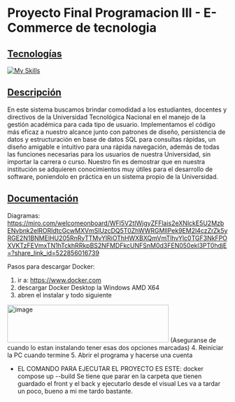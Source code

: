 # Proyecto Final Programacion III - E-Commerce de tecnologia
## <ins>Tecnologías</ins>  
[![My Skills](https://skillicons.dev/icons?i=html,css,angular,ts,java,spring,mysql)](https://skillicons.dev)  
## <ins>Descripción</ins>  
En este sistema buscamos brindar comodidad a los estudiantes, docentes y directivos de la Universidad Tecnológica Nacional en el manejo de la gestión académica para cada tipo de usuario. Implementamos el código más eficaz a nuestro alcance junto con patrones de diseño, persistencia de datos y estructuración en base de datos SQL para consultas rápidas, un diseño amigable e intuitivo para una rápida navegación, además de todas las funciones necesarias para los usuarios de nuestra Universidad, sin importar la carrera o curso.
Nuestro fin es demostrar que en nuestra institución se adquieren conocimientos muy útiles para el desarrollo de software, poniendolo en práctica en un sistema propio de la Universidad.

## <ins>Documentación</ins>  
Diagramas:
https://miro.com/welcomeonboard/WFl5V2tIWjgyZFFlais2eXNlckE5U2MzbENvbnk2elRORldtcGcwMXVmSlUzcDQ5T0ZhWWRGMllPek9EM2l4czZrZk5yRGE2N1BNMElHU205RnRyTTMvYlRiOThHWXBXQmVmTlhvYlc0TGF3NkFPOXVKTzFEVmxTN1hTckhRRkpBS2NFMDFkcUNFSnM0d3FEN050ekl3PT0hdjE=?share_link_id=522856016739

Pasos para descargar Docker:
1. ir a: https://www.docker.com
2. descargar Docker Desktop la Windows AMD X64
3. abren el instalar y todo siguiente
<img width="369" height="86" alt="image" src="https://github.com/user-attachments/assets/fbde30e0-2ee4-4fbd-9c7f-24b45ffdf6ec" />
(Aseguranse de cuando lo estan instalando tener esas dos opciones marcadas)
4. Reiniciar la PC cuando termine
5. Abrir el programa y hacerse una cuenta

- EL COMANDO PARA EJECUTAR EL PROYECTO ES ESTE: docker compose up --build
Se tiene que parar en la carpeta que tienen guardado el front y el back y ejecutarlo desde el visual
Les va a tardar un poco, bueno a mi me tardo bastante. 
